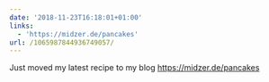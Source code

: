 ```yaml
---
date: '2018-11-23T16:18:01+01:00'
links:
  - 'https://midzer.de/pancakes'
url: /1065987844936749057/
---
```

Just moved my latest recipe to my blog https://midzer.de/pancakes
